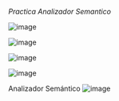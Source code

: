*Practica Analizador Semantico*

![image](https://github.com/user-attachments/assets/cc5c101c-7d9f-4189-b01c-95fc8e47dc5b)

![image](https://github.com/user-attachments/assets/0df22063-d717-462f-b2f9-4a3112ff0300)

![image](https://github.com/user-attachments/assets/238be2cc-803f-497d-837a-4a24eea201bb)

![image](https://github.com/user-attachments/assets/a588ff42-afe7-4d46-899b-339ae25ef716)

Analizador Semántico
![image](https://github.com/user-attachments/assets/ac618ce8-728d-41bb-821c-2eaf86364f04)
